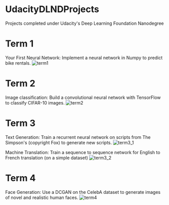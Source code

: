 # UdacityDLNDProjects
Projects completed under Udacity's Deep Learning Foundation Nanodegree

# Term 1
Your First Neural Network: Implement a neural network in Numpy to predict bike rentals.
![term1](https://user-images.githubusercontent.com/5251742/28027588-312aa03a-65b7-11e7-99ca-e82acb25caa4.jpg)

# Term 2
Image classification: Build a convolutional neural network with TensorFlow to classify CIFAR-10 images.
![term2](https://user-images.githubusercontent.com/5251742/28027600-38ffa7e2-65b7-11e7-84bc-8be62895ec92.jpg)

# Term 3
Text Generation: Train a recurrent neural network on scripts from The Simpson's (copyright Fox) to generate new scripts.
![term3_1](https://user-images.githubusercontent.com/5251742/28027602-3da8d642-65b7-11e7-8487-a22167de5a74.jpg)

Machine Translation: Train a sequence to sequence network for English to French translation (on a simple dataset)
![term3_2](https://user-images.githubusercontent.com/5251742/28027607-4213223c-65b7-11e7-9142-180845fc2cdd.jpg)

# Term 4
Face Generation: Use a DCGAN on the CelebA dataset to generate images of novel and realistic human faces.
![term4](https://user-images.githubusercontent.com/5251742/28027613-460a6b5c-65b7-11e7-8870-793691d3a4b0.jpg)
